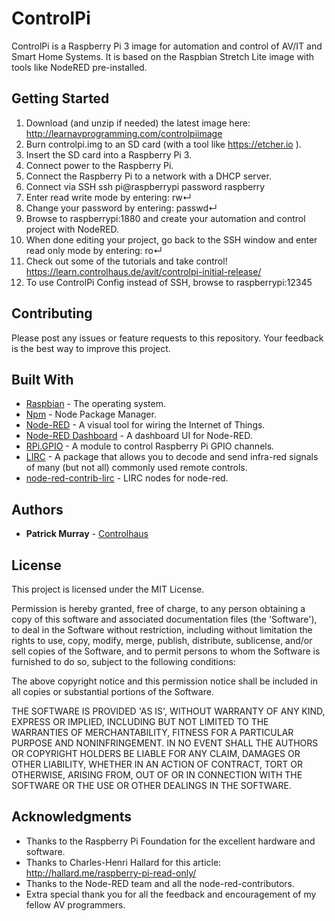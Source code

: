 # ControlPi

ControlPi is a Raspberry Pi 3 image for automation and control of AV/IT and Smart Home Systems.
It is based on the Raspbian Stretch Lite image with tools like NodeRED pre-installed.

## Getting Started

1. Download (and unzip if needed) the latest image here:
  http://learnavprogramming.com/controlpiimage
2. Burn controlpi.img to an SD card (with a tool like https://etcher.io ).
3. Insert the SD card into a Raspberry Pi 3.
4. Connect power to the Raspberry Pi.
5. Connect the Raspberry Pi to a network with a DHCP server.
6. Connect via SSH
    ssh pi@raspberrypi
    password raspberry
7. Enter read write mode by entering:
    rw↵
8. Change your password by entering:
    passwd↵
9. Browse to raspberrypi:1880 and create your automation and control project with NodeRED.
10. When done editing your project, go back to the SSH window and enter read only mode by entering:
    ro↵
11. Check out some of the tutorials and take control!
  https://learn.controlhaus.de/avit/controlpi-initial-release/
12. To use ControlPi Config instead of SSH, browse to raspberrypi:12345

## Contributing
Please post any issues or feature requests to this repository.
Your feedback is the best way to improve this project.

## Built With
* [Raspbian](https://www.raspbian.org) - The operating system.
* [Npm](https://github.com/npm/npm) - Node Package Manager.
* [Node-RED](https://github.com/node-red/node-red) - A visual tool for wiring the Internet of Things.
* [Node-RED Dashboard](https://github.com/node-red/node-red-dashboard) - A dashboard UI for Node-RED.
* [RPi.GPIO](https://pypi.python.org/pypi/RPi.GPIO) - A module to control Raspberry Pi GPIO channels.
* [LIRC](http://www.lirc.org) - A package that allows you to decode and send infra-red signals of many (but not all) commonly used remote controls.
* [node-red-contrib-lirc](https://github.com/estbeetoo/node-red-contrib-lirc) - LIRC nodes for node-red.

## Authors

* **Patrick Murray** - [Controlhaus](https://github.com/Controlhaus)

## License

This project is licensed under the MIT License.

Permission is hereby granted, free of charge, to any person obtaining a copy of this software and associated documentation files (the 'Software'), to deal in the Software without restriction, including without limitation the rights to use, copy, modify, merge, publish, distribute, sublicense, and/or sell copies of the Software, and to permit persons to whom the Software is furnished to do so, subject to the following conditions:

The above copyright notice and this permission notice shall be included in all copies or substantial portions of the Software.

THE SOFTWARE IS PROVIDED 'AS IS', WITHOUT WARRANTY OF ANY KIND, EXPRESS OR IMPLIED, INCLUDING BUT NOT LIMITED TO THE WARRANTIES OF MERCHANTABILITY, FITNESS FOR A PARTICULAR PURPOSE AND NONINFRINGEMENT. IN NO EVENT SHALL THE AUTHORS OR COPYRIGHT HOLDERS BE LIABLE FOR ANY CLAIM, DAMAGES OR OTHER LIABILITY, WHETHER IN AN ACTION OF CONTRACT, TORT OR OTHERWISE, ARISING FROM, OUT OF OR IN CONNECTION WITH THE SOFTWARE OR THE USE OR OTHER DEALINGS IN THE SOFTWARE.

## Acknowledgments

* Thanks to the Raspberry Pi Foundation for the excellent hardware and software.
* Thanks to Charles-Henri Hallard for this article: http://hallard.me/raspberry-pi-read-only/
* Thanks to the Node-RED team and all the node-red-contributors.
* Extra special thank you for all the feedback and encouragement of my fellow AV programmers.

